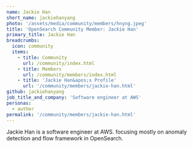```yaml
---
name: Jackie Han
short_name: jackiehanyang
photo: '/assets/media/community/members/hnyng.jpeg'
title: 'OpenSearch Community Member: Jackie Han'
primary_title: Jackie Han
breadcrumbs:
  icon: community
  items:
    - title: Community
      url: /community/index.html
    - title: Members
      url: /community/members/index.html
    - title: 'Jackie Han&apos;s Profile'
      url: '/community/members/jackie-han.html'
github: jackiehanyang
job_title_and_company: 'Software engineer at AWS'
personas:
  - author
permalink: '/community/members/jackie-han.html'
---
```


Jackie Han is a software engineer at AWS. focusing mostly on anomaly detection and flow framework in OpenSearch.